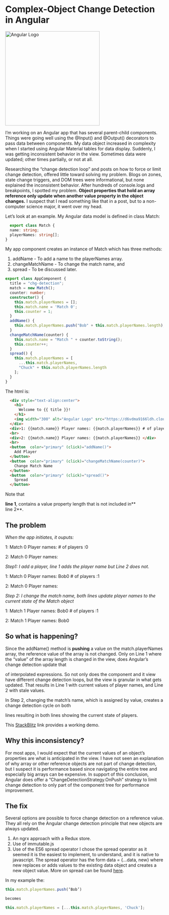 # Complex-Object Change Detection in Angular

 <img width="300" alt="Angular Logo" src="https://d6vdma9166ldh.cloudfront.net/media/images/bd9734c9-def0-47ee-b9ec-027fcfe3cae8.png">

I’m working on an Angular app that has several parent-child components.  Things were going well using the @Input() and @Output() decorators to pass data between components.  My data object increased in complexity when I started using Angular Material tables for data display.  Suddenly, I was getting inconsistent behavior in the view.  Sometimes data were updated; other times partially, or not at all.  

Researching the “change detection loop” and posts on how to force or limit change detection, offered little toward solving my problem.  Blogs on zones, state change triggers, and DOM trees were informational, but none explained the inconsistent behavior.  After hundreds of console.logs and breakpoints, I spotted my problem.  **Object properties that hold an array reference only update when another value property in the object changes.**   I suspect that I read something like that in a post, but to a non-computer science major, it went over my head.

Let’s look at an example. My Angular data model is defined in class Match:

```typescript
  export class Match {
  name: string;
  playerNames: string[];
}
```

My app component creates an instance of Match which has three methods:
1.	addName - To add a name to the playerNames array.
2.	changeMatchName - To change the match name, and 
3.	spread - To be discussed later.

```typescript
export class AppComponent {
  title = "chg-detection";
  match = new Match();
  counter: number;
  constructor() {
    this.match.playerNames = [];
    this.match.name = 'Match 0';
    this.counter = 1;
  }
  addName() {
    this.match.playerNames.push("Bob" + this.match.playerNames.length);
  }
  changeMatchName(counter) {
    this.match.name = "Match " + counter.toString();
    this.counter++;
  }
  spread() {
    this.match.playerNames = [
      ...this.match.playerNames,
      "Chuck" + this.match.playerNames.length
    ];
  }
}
```


The html is:

```html
  <div style="text-align:center">
    <h1>
      Welcome to {{ title }}!
    </h1>
    <img width="300" alt="Angular Logo" src="https://d6vdma9166ldh.cloudfront.net/media/images/bd9734c9-def0-47ee-b9ec-027fcfe3cae8.png">
  </div>
  <div>1: {{match.name}} Player names: {{match.playerNames}} # of players :{{match.playerNames.length}}</div>
  <br>
  <div>2: {{match.name}} Player names: {{match.playerNames}} </div>
  <br>
  <button  color="primary" (click)="addName()">
    Add Player
  </button>
  <button  color="primary" (click)="changeMatchName(counter)">
    Change Match Name
  </button>
  <button  color="primary" (click)="spread()">
    Spread
  </button>
```

Note that **<div> line 1**, contains a value property length that is not included in**<div> line 2**.
  
## The problem
*When the app initiates, it ouputs:*

1: Match 0  Player names:  # of players :0

2: Match 0  Player names:

*Step1: I add a player, line 1 adds the player name but Line 2 does not.*

1: Match 0  Player names: Bob0  # of players :1

2: Match 0  Player names:

*Step 2: I change the match name, both lines update player names to the current state of the Match object*

1: Match 1  Player names: Bob0  # of players :1

2: Match 1  Player names: Bob0

## So what is happening?

Since the addName() method is **pushing** a value on the match.playerNames array, the reference value of the array is not changed.  Only on Line 1 where the “value” of the array length is changed in the view, does Angular’s change detection update that <div> of interpolated expressions.  So not only does the component and it view have different change detection loops, but the view is granular in what gets updated. That results in Line 1 with current values of player names, and Line 2 with stale values.

In Step 2, changing the match’s name, which is assigned by value, creates a change detection cycle on both <div> lines resulting in both lines showing the current state of players.

This [StackBlitz](https://stackblitz.com/edit/angular-sa1un1) link provides a working demo.

## Why this inconsistency?

For most apps, I would expect that the current values of an object’s properties are what is anticipated in the view. I have not seen an explanation of why array or other reference objects are not part of change detection, but I suspect it is performance based since navigating the entire tree and especially big arrays can be expensive.  In support of this conclusion, Angular does offer a “ChangeDetectionStrategy.OnPush” strategy to limit change detection to only part of the component tree for performance improvement.

## The fix

Several options are possible to force change detection on a reference value.  They all rely on the Angular change detection principle that new objects are always updated.
1.	An ngrx approach with a Redux store.
2.	Use of immutable.js
3.	Use of the ES6 spread operator
I chose the spread operator as it seemed it is the easiest to implement, to understand, and it is native to javascript.  The spread operator has the form data = {…data, new} where new replaces or adds values to the existing data object and creates a new object value.  More on spread can be found [here](https://developer.mozilla.org/en-US/docs/Web/JavaScript/Reference/Operators/Spread_syntax).

In my example the:
```typescript
this.match.playerNames.push(‘Bob’) 

becomes

this.match.playerNames = [...this.match.playerNames, 'Chuck'];
```

  
